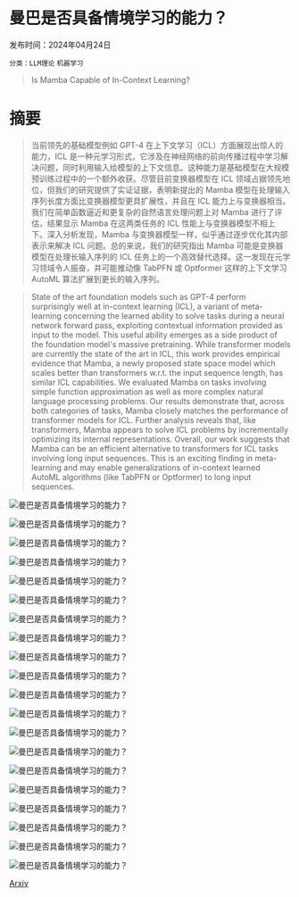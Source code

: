 # 曼巴是否具备情境学习的能力？

发布时间：2024年04月24日

`分类：LLM理论` `机器学习`

> Is Mamba Capable of In-Context Learning?

# 摘要

> 当前领先的基础模型例如 GPT-4 在上下文学习（ICL）方面展现出惊人的能力，ICL 是一种元学习形式，它涉及在神经网络的前向传播过程中学习解决问题，同时利用输入给模型的上下文信息。这种能力是基础模型在大规模预训练过程中的一个额外收获。尽管目前变换器模型在 ICL 领域占据领先地位，但我们的研究提供了实证证据，表明新提出的 Mamba 模型在处理输入序列长度方面比变换器模型更具扩展性，并且在 ICL 能力上与变换器相当。我们在简单函数逼近和更复杂的自然语言处理问题上对 Mamba 进行了评估，结果显示 Mamba 在这两类任务的 ICL 性能上与变换器模型不相上下。深入分析发现，Mamba 与变换器模型一样，似乎通过逐步优化其内部表示来解决 ICL 问题。总的来说，我们的研究指出 Mamba 可能是变换器模型在处理长输入序列的 ICL 任务上的一个高效替代选择。这一发现在元学习领域令人振奋，并可能推动像 TabPFN 或 Optformer 这样的上下文学习 AutoML 算法扩展到更长的输入序列。

> State of the art foundation models such as GPT-4 perform surprisingly well at in-context learning (ICL), a variant of meta-learning concerning the learned ability to solve tasks during a neural network forward pass, exploiting contextual information provided as input to the model. This useful ability emerges as a side product of the foundation model's massive pretraining. While transformer models are currently the state of the art in ICL, this work provides empirical evidence that Mamba, a newly proposed state space model which scales better than transformers w.r.t. the input sequence length, has similar ICL capabilities. We evaluated Mamba on tasks involving simple function approximation as well as more complex natural language processing problems. Our results demonstrate that, across both categories of tasks, Mamba closely matches the performance of transformer models for ICL. Further analysis reveals that, like transformers, Mamba appears to solve ICL problems by incrementally optimizing its internal representations. Overall, our work suggests that Mamba can be an efficient alternative to transformers for ICL tasks involving long input sequences. This is an exciting finding in meta-learning and may enable generalizations of in-context learned AutoML algorithms (like TabPFN or Optformer) to long input sequences.

![曼巴是否具备情境学习的能力？](../../..//opt/data/Projects/HuggingArxiv/paper_images/2402.03170/x1.png)

![曼巴是否具备情境学习的能力？](../../..//opt/data/Projects/HuggingArxiv/paper_images/2402.03170/x2.png)

![曼巴是否具备情境学习的能力？](../../..//opt/data/Projects/HuggingArxiv/paper_images/2402.03170/x3.png)

![曼巴是否具备情境学习的能力？](../../..//opt/data/Projects/HuggingArxiv/paper_images/2402.03170/x4.png)

![曼巴是否具备情境学习的能力？](../../..//opt/data/Projects/HuggingArxiv/paper_images/2402.03170/x5.png)

![曼巴是否具备情境学习的能力？](../../..//opt/data/Projects/HuggingArxiv/paper_images/2402.03170/x6.png)

![曼巴是否具备情境学习的能力？](../../..//opt/data/Projects/HuggingArxiv/paper_images/2402.03170/x7.png)

![曼巴是否具备情境学习的能力？](../../..//opt/data/Projects/HuggingArxiv/paper_images/2402.03170/x8.png)

![曼巴是否具备情境学习的能力？](../../..//opt/data/Projects/HuggingArxiv/paper_images/2402.03170/x9.png)

![曼巴是否具备情境学习的能力？](../../..//opt/data/Projects/HuggingArxiv/paper_images/2402.03170/x10.png)

![曼巴是否具备情境学习的能力？](../../..//opt/data/Projects/HuggingArxiv/paper_images/2402.03170/x11.png)

![曼巴是否具备情境学习的能力？](../../..//opt/data/Projects/HuggingArxiv/paper_images/2402.03170/x12.png)

![曼巴是否具备情境学习的能力？](../../..//opt/data/Projects/HuggingArxiv/paper_images/2402.03170/x13.png)

![曼巴是否具备情境学习的能力？](../../..//opt/data/Projects/HuggingArxiv/paper_images/2402.03170/x14.png)

![曼巴是否具备情境学习的能力？](../../..//opt/data/Projects/HuggingArxiv/paper_images/2402.03170/x15.png)

![曼巴是否具备情境学习的能力？](../../..//opt/data/Projects/HuggingArxiv/paper_images/2402.03170/x16.png)

![曼巴是否具备情境学习的能力？](../../..//opt/data/Projects/HuggingArxiv/paper_images/2402.03170/x17.png)

![曼巴是否具备情境学习的能力？](../../..//opt/data/Projects/HuggingArxiv/paper_images/2402.03170/x18.png)

![曼巴是否具备情境学习的能力？](../../..//opt/data/Projects/HuggingArxiv/paper_images/2402.03170/x19.png)

![曼巴是否具备情境学习的能力？](../../..//opt/data/Projects/HuggingArxiv/paper_images/2402.03170/x20.png)

[Arxiv](https://arxiv.org/abs/2402.03170)